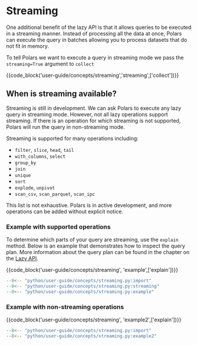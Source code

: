 # Streaming

One additional benefit of the lazy API is that it allows queries to be executed in a streaming manner. Instead of processing all the data at once, Polars can execute the query in batches allowing you to process datasets that do not fit in memory.

To tell Polars we want to execute a query in streaming mode we pass the `streaming=True` argument to `collect`

{{code_block('user-guide/concepts/streaming','streaming',['collect'])}}

## When is streaming available?

Streaming is still in development. We can ask Polars to execute any lazy query in streaming mode. However, not all lazy operations support streaming. If there is an operation for which streaming is not supported, Polars will run the query in non-streaming mode.

Streaming is supported for many operations including:

- `filter`, `slice`, `head`, `tail`
- `with_columns`, `select`
- `group_by`
- `join`
- `unique`
- `sort`
- `explode`, `unpivot`
- `scan_csv`, `scan_parquet`, `scan_ipc`

This list is not exhaustive. Polars is in active development, and more operations can be added without explicit notice.

### Example with supported operations

To determine which parts of your query are streaming, use the `explain` method. Below is an example that demonstrates how to inspect the query plan. More information about the query plan can be found in the chapter on the [Lazy API](https://docs.pola.rs/user-guide/lazy/query-plan/).

{{code_block('user-guide/concepts/streaming', 'example',['explain'])}}

```python exec="on" result="text" session="user-guide/streaming"
--8<-- "python/user-guide/concepts/streaming.py:import"
--8<-- "python/user-guide/concepts/streaming.py:streaming"
--8<-- "python/user-guide/concepts/streaming.py:example"
```

### Example with non-streaming operations

{{code_block('user-guide/concepts/streaming', 'example2',['explain'])}}

```python exec="on" result="text" session="user-guide/streaming"
--8<-- "python/user-guide/concepts/streaming.py:import"
--8<-- "python/user-guide/concepts/streaming.py:example2"
```
